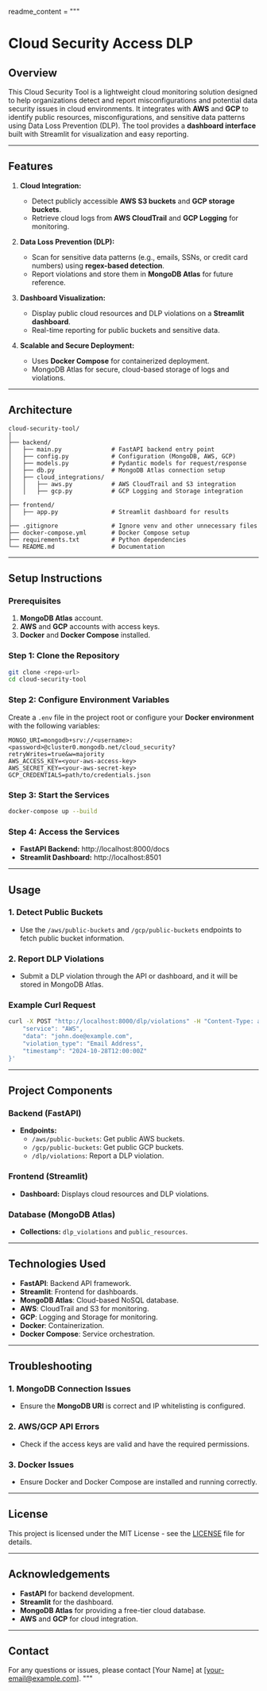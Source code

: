 readme_content = """
# Cloud Security Access DLP

## Overview
This Cloud Security Tool is a lightweight cloud monitoring solution designed to help organizations detect and report misconfigurations and potential data security issues in cloud environments. It integrates with **AWS** and **GCP** to identify public resources, misconfigurations, and sensitive data patterns using Data Loss Prevention (DLP). The tool provides a **dashboard interface** built with Streamlit for visualization and easy reporting.

---

## Features
1. **Cloud Integration:**
   - Detect publicly accessible **AWS S3 buckets** and **GCP storage buckets**.
   - Retrieve cloud logs from **AWS CloudTrail** and **GCP Logging** for monitoring.

2. **Data Loss Prevention (DLP):**
   - Scan for sensitive data patterns (e.g., emails, SSNs, or credit card numbers) using **regex-based detection**.
   - Report violations and store them in **MongoDB Atlas** for future reference.

3. **Dashboard Visualization:**
   - Display public cloud resources and DLP violations on a **Streamlit dashboard**.
   - Real-time reporting for public buckets and sensitive data.

4. **Scalable and Secure Deployment:**
   - Uses **Docker Compose** for containerized deployment.
   - MongoDB Atlas for secure, cloud-based storage of logs and violations.

---

## Architecture
```
cloud-security-tool/
│
├── backend/
│   ├── main.py              # FastAPI backend entry point
│   ├── config.py            # Configuration (MongoDB, AWS, GCP)
│   ├── models.py            # Pydantic models for request/response
│   ├── db.py                # MongoDB Atlas connection setup
│   ├── cloud_integrations/
│   │   ├── aws.py           # AWS CloudTrail and S3 integration
│   │   ├── gcp.py           # GCP Logging and Storage integration
│
├── frontend/
│   ├── app.py               # Streamlit dashboard for results
│
├── .gitignore               # Ignore venv and other unnecessary files
├── docker-compose.yml       # Docker Compose setup
├── requirements.txt         # Python dependencies
└── README.md                # Documentation
```

---

## Setup Instructions

### Prerequisites
1. **MongoDB Atlas** account.
2. **AWS** and **GCP** accounts with access keys.
3. **Docker** and **Docker Compose** installed.

### Step 1: Clone the Repository
```bash
git clone <repo-url>
cd cloud-security-tool
```

### Step 2: Configure Environment Variables
Create a `.env` file in the project root or configure your **Docker environment** with the following variables:

```
MONGO_URI=mongodb+srv://<username>:<password>@cluster0.mongodb.net/cloud_security?retryWrites=true&w=majority
AWS_ACCESS_KEY=<your-aws-access-key>
AWS_SECRET_KEY=<your-aws-secret-key>
GCP_CREDENTIALS=path/to/credentials.json
```

### Step 3: Start the Services
```bash
docker-compose up --build
```

### Step 4: Access the Services
- **FastAPI Backend:** http://localhost:8000/docs
- **Streamlit Dashboard:** http://localhost:8501

---

## Usage

### 1. Detect Public Buckets
- Use the `/aws/public-buckets` and `/gcp/public-buckets` endpoints to fetch public bucket information.

### 2. Report DLP Violations
- Submit a DLP violation through the API or dashboard, and it will be stored in MongoDB Atlas.

### Example Curl Request
```bash
curl -X POST "http://localhost:8000/dlp/violations" -H "Content-Type: application/json" -d '{
    "service": "AWS",
    "data": "john.doe@example.com",
    "violation_type": "Email Address",
    "timestamp": "2024-10-28T12:00:00Z"
}'
```

---

## Project Components

### Backend (FastAPI)
- **Endpoints:**
  - `/aws/public-buckets`: Get public AWS buckets.
  - `/gcp/public-buckets`: Get public GCP buckets.
  - `/dlp/violations`: Report a DLP violation.

### Frontend (Streamlit)
- **Dashboard:** Displays cloud resources and DLP violations.

### Database (MongoDB Atlas)
- **Collections:** `dlp_violations` and `public_resources`.

---

## Technologies Used
- **FastAPI**: Backend API framework.
- **Streamlit**: Frontend for dashboards.
- **MongoDB Atlas**: Cloud-based NoSQL database.
- **AWS**: CloudTrail and S3 for monitoring.
- **GCP**: Logging and Storage for monitoring.
- **Docker**: Containerization.
- **Docker Compose**: Service orchestration.

---

## Troubleshooting

### 1. MongoDB Connection Issues
- Ensure the **MongoDB URI** is correct and IP whitelisting is configured.

### 2. AWS/GCP API Errors
- Check if the access keys are valid and have the required permissions.

### 3. Docker Issues
- Ensure Docker and Docker Compose are installed and running correctly.

---

## License
This project is licensed under the MIT License - see the [LICENSE](LICENSE) file for details.

---

## Acknowledgements
- **FastAPI** for backend development.
- **Streamlit** for the dashboard.
- **MongoDB Atlas** for providing a free-tier cloud database.
- **AWS** and **GCP** for cloud integration.

---

## Contact
For any questions or issues, please contact [Your Name] at [your-email@example.com].
"""